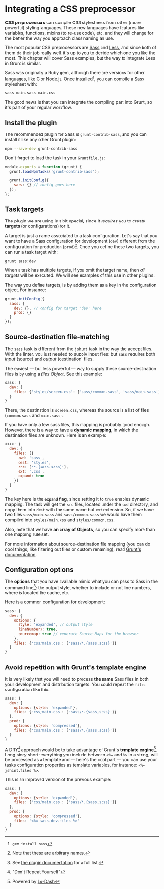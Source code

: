 # Integrating a CSS preprocessor

**CSS preprocessors** can compile CSS stylesheets from other (more powerful) styling languages. These new languages have features like variables, functions, mixins (to re-use code), etc. and they will change for the better the way you approach class naming an use.

The most popular CSS preprocessors are [Sass](http://sass-lang.com/) and [Less](http://lesscss.org/), and since both of them do their job really well, it's up to you to decide which one you like the most. This chapter will cover Sass examples, but the way to integrate Less in Grunt is similar.

Sass was originally a Ruby gem, although there are versions for other languages, like C or Node.js. Once installed[^install], you can compile a Sass stylesheet with:

```bash
sass main.sass main.css
```

[^install]: `gem install sass`

The good news is that you can integrate the compiling part into Grunt, so it's part of your regular workflow.

## Install the plugin

The recommended plugin for Sass is `grunt-contrib-sass`, and you can install it like any other Grunt plugin:

```bash
npm --save-dev grunt-contrib-sass
```

Don't forget to load the task in your `Gruntfile.js`:

```js
module.exports = function (grunt) {
  grunt.loadNpmTasks('grunt-contrib-sass');

  grunt.initConfig({
    sass: {} // config goes here
  });
};
```

## Task targets

The plugin we are using is a bit special, since it *requires* you to create **targets** (or configurations) for it.

A target is just a name associated to a task configuration. Let's say that you want to have a Sass configuration for development (`dev`) different from the configuration for production (`prod`)[^names]. Once you define these two targets, you can run a task target with:

```
grunt sass:dev
```

[^names]: Note that these are arbitrary names.

When a task has multiple targets, if you omit the target name, then *all targets* will be executed. We will see examples of this use in other plugins.

The way you define targets, is by adding them as a key in the configuration object. For instance:

```js
grunt.initConfig({
  sass: {
    dev: {}, // config for target 'dev' here
    prod: {}
  }
});
```

## Source-destination file-matching

The `sass` task is different from the `jshint` task in the way the accept files. With the linter, you just needed to supply input files; but `sass` requires both *input* (source) and *output* (destination) files.

The easiest — but less powerful — way to supply these source-destination files is by using a *files Object*. See this example:

```js
sass: {
  dev: {
    files: {'styles/screen.css': ['sass/common.sass', 'sass/main.sass']}
  }
}
```

There, the destination is `screen.css`, whereas the source is a list of files (`common.sass` and `main.sass`).

If you have only a few sass files, this mapping is probably good enough. However, there is a way to have a **dynamic mapping**, in which the destination files are unknown. Here is an example:

```js
sass: {
  dev: {
    files: [{
      cwd: 'sass',
      dest: 'styles',
      src: ['*.{sass.scss}'],
      ext: '.css',
      expand: true
    }]
  }   
}
```

The key here is the **`expand` flag**, since setting it to `true` enables dynamic mapping. The task will get the `src` files, located under the `cwd` directory, and copy them into `dest` with the same name but `ext` extension. So, if we have two files `sass/main.sass` and `sass/common.sass` we would have them compiled into `styles/main.css` and `styles/common.css`.

Also, note that we have **an array of Objects**, so you can specify more than one mapping rule set.

For more information about source-destination file mapping (you can do cool things, like filtering out files or custom renaming), read [Grunt's documentation](http://gruntjs.com/configuring-tasks#files).

## Configuration options

The **options** that you have available mimic what you can pass to Sass in the command line[^sass-docs]: the output style, whether to include or not line numbers, where is located the cache, etc.

Here is a common configuration for development:

```js
sass: {
  dev: {
    options: {
      style: 'expanded', // output style
      lineNumbers: true,
      sourcemap: true // generate Source Maps for the browser
    },
    files: {'css/main.css': ['sass/*.{sass,scss}']}
  }
}
```

[^sass-docs]: See [the plugin documentation](https://github.com/gruntjs/grunt-contrib-sass) for a full list.

## Avoid repetition with Grunt's template engine

It is very likely that you will need to process **the same** Sass files in both your development and distribution targets. You could repeat the `files` configuration like this:

```js
sass: {
  dev: {
    options: {style: 'expanded'},
    files: {'css/main.css': ['sass/*.{sass,scss}']}
  },
  prod: {
    options: {style: 'compressed'},
    files: {'css/main.css': ['sass/*.{sass,scss}']}
  }
}
```

A DRY[^dry] approach would be to take advantage of Grunt's **template engine**[^lo-dash]. Long story short: everything you include between `<%=` and `%>` in a string, will be processed as a template and — here's the cool part — you can use your tasks configuration properties as template variables, for instance: `<%= jshint.files %>`. 

[^lo-dash]: Powered by [Lo-Dash](http://lodash.com/docs#template)

This is an improved version of the previous example:

```js
sass: {
  dev: {
    options: {style: 'expanded'},
    files: {'css/main.css': ['sass/*.{sass,scss}']}
  },
  prod: {
    options: {style: 'compressed'},
    files: '<%= sass.dev.files %>'
  }
}
```

[^dry]: "Don't Repeat Yourself"
